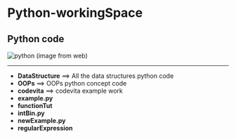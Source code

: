 # Python-workingSpace
Python code
---
![python (image from web)](https://recruit-c7ff.kxcdn.com/recruit/wp-content/uploads/2019/07/HTR-python.png)

---

+ **DataStructure** ==> All the data structures python code
+ **OOPs** ==> OOPs python concept code
+ **codevita** ==> codevita example work
+ **example.py**
+ **functionTut**
+ **intBin.py**
+ **newExample.py**
+ **regularExpression**
